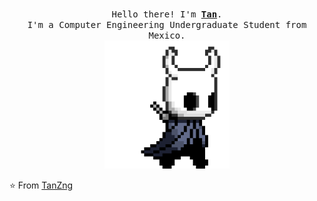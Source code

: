 <p align="center">
  <br>
  <samp>
    Hello there! I'm <b><a rel="nofollow noopener noreferrer" target="_blank" href="https://tanx.dev">Tan</a></b>.
    <br>I'm a Computer Engineering Undergraduate Student from Mexico.<br>

</samp>

  <img src="https://raw.githubusercontent.com/TanZng/TanZng/master/assets/hollor_knight3.gif" width="200"/>

</p>

⭐️ From [TanZng](https://github.com/TanZng)
